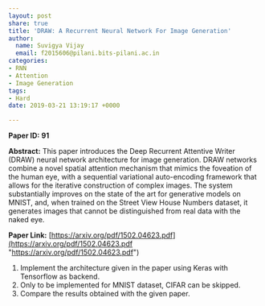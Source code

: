 ```yaml
---
layout: post
share: true
title: 'DRAW: A Recurrent Neural Network For Image Generation'
author:
  name: Suvigya Vijay
  email: f2015606@pilani.bits-pilani.ac.in
categories:
- RNN
- Attention
- Image Generation
tags:
- Hard
date: 2019-03-21 13:19:17 +0000

---
```

**Paper ID:** **91**

**Abstract:** This paper introduces the Deep Recurrent Attentive Writer (DRAW) neural network architecture for image generation. DRAW networks combine a novel spatial attention mechanism that mimics the foveation of the human eye, with a sequential variational auto-encoding framework that allows for the iterative construction of complex images. The system substantially improves on the state of the art for generative models on MNIST, and, when trained on the Street View House Numbers dataset, it generates images that cannot be distinguished from real data with the naked eye.

**Paper Link:** [https://arxiv.org/pdf/1502.04623.pdf](https://arxiv.org/pdf/1502.04623.pdf "https://arxiv.org/pdf/1502.04623.pdf")

1. Implement the architecture given in the paper using Keras with Tensorflow as backend.
2. Only to be implemented for MNIST dataset, CIFAR can be skipped.
3. Compare the results obtained with the given paper.